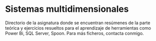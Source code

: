 # Sistemas multidimensionales
Directorio de la asignatura donde se encuentran resúmenes de la parte teórica y ejercicios resueltos para el aprendizaje de herramientas como Power Bi, SQL Server, Spoon.
Para más ficheros, contacta conmigo.
